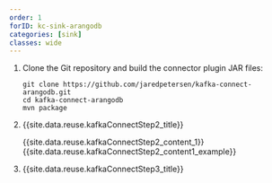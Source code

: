 ```yaml
---
order: 1
forID: kc-sink-arangodb
categories: [sink]
classes: wide
---
```


1. Clone the Git repository and build the connector plugin JAR files:

    ```
    git clone https://github.com/jaredpetersen/kafka-connect-arangodb.git
    cd kafka-connect-arangodb
    mvn package
    ```

2. {{site.data.reuse.kafkaConnectStep2_title}}

    {{site.data.reuse.kafkaConnectStep2_content_1}}
    {{site.data.reuse.kafkaConnectStep2_content1_example}}

3. {{site.data.reuse.kafkaConnectStep3_title}}